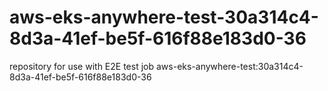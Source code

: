# aws-eks-anywhere-test-30a314c4-8d3a-41ef-be5f-616f88e183d0-36
repository for use with E2E test job aws-eks-anywhere-test:30a314c4-8d3a-41ef-be5f-616f88e183d0-36
